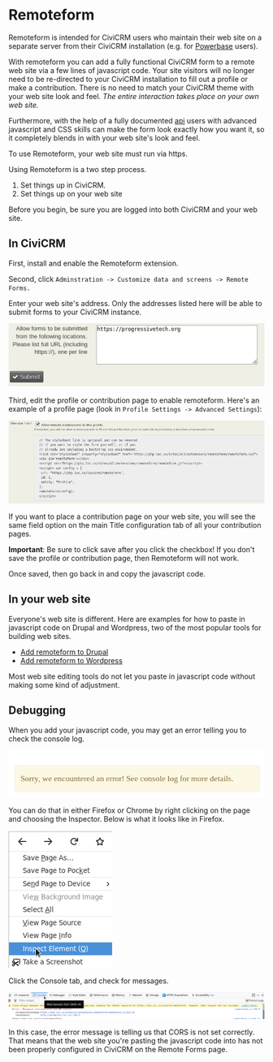 # Remoteform

Remoteform is intended for CiviCRM users who maintain their web site on a
separate server from their CiviCRM installation (e.g. for
[Powerbase](https://ourpowerbase.net/) users).

With remoteform you can add a fully functional CiviCRM form to a remote web
site via a few lines of javascript code. Your site visitors will no longer need
to be re-directed to your CiviCRM installation to fill out a profile or make a
contribution. There is no need to match your CiviCRM theme with your web site
look and feel. *The entire interaction takes place on your own web site.*

Furthermore, with the help of a fully documented [api](api.md) users with
advanced javascript and CSS skills can make the form look exactly how you want
it, so it completely blends in with your web site's look and feel.

To use Remoteform, your web site must run via https.

Using Remoteform is a two step process.

1. Set things up in CiviCRM.
2. Set things up on your web site

Before you begin, be sure you are logged into both CiviCRM and your web site.

## In CiviCRM

First, install and enable the Remoteform extension.

Second, click `Adminstration -> Customize data and screens -> Remote Forms.`

Enter your web site's address. Only the addresses listed here will be able to
submit forms to your CiviCRM instance.

![Choose URLs to allow](/images/cors-configuration.png)

Third, edit the profile or contribution page to enable remoteform. Here's an
example of a profile page (look in `Profile Settings -> Advanced Settings`):

![Enable remoteform for a contribution](/images/profile-enable.png)

If you want to place a contribution page on your web site, you will see the
same field option on the main Title configuration tab of all your contribution
pages.

**Important**: Be sure to click save after you click the checkbox! If you don't
save the profile or contribution page, then Remoteform will not work.

Once saved, then go back in and copy the javascript code.

## In your web site

Everyone's web site is different. Here are examples for how to paste in
javascript code on Drupal and Wordpress, two of the most popular tools for
building web sites.

 * [Add remoteform to Drupal](drupal.md)
 * [Add remoteform to Wordpress](wordpress.md)

Most web site editing tools do not let you paste in javascript code without
making some kind of adjustment.

## Debugging

When you add your javascript code, you may get an error telling you to check the console log.

![Check console log](/images/check-console-log.png)

You can do that in either Firefox or Chrome by right clicking on the page and choosing the Inspector. Below is what it looks like in Firefox.

![Right click to inspect](/images/right-click-inspect.png)

Click the Console tab, and check for messages.

![Check console log](/images/debug-console.png)

In this case, the error message is telling us that CORS is not set correctly.
That means that the web site you're pasting the javascript code into has not been
properly configured in CiviCRM on the Remote Forms page.


